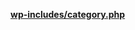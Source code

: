 <p><b><a href="https://developer.wordpress.org/reference/files/wp-includes/category.php/">wp-includes/category.php</a></b></p>
